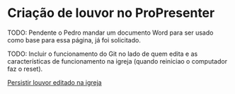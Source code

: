 # Criação de louvor no ProPresenter

TODO: Pendente o Pedro mandar um documento Word para ser usado como base para essa página, já foi solicitado.

TODO: Incluir o funcionamento do Git no lado de quem edita e as características de funcionamento na igreja (quando reiniciao o computador faz o reset).

[Persistir louvor editado na igreja](persistir-louvor-editado-na-igreja)